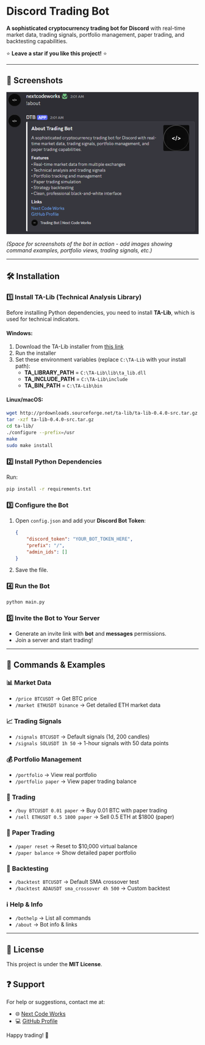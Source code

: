 # Discord Trading Bot  

**A sophisticated cryptocurrency trading bot for Discord** with real-time market data, trading signals, portfolio management, paper trading, and backtesting capabilities.  

⭐ **Leave a star if you like this project!** ⭐  

---

## 📸 Screenshots  

<a href="screenshots/!about.png">
  <img src="screenshots/!about.png" width="700" />
</a>

*(Space for screenshots of the bot in action - add images showing command examples, portfolio views, trading signals, etc.)*  

---

## 🛠 Installation  

### 1️⃣ Install TA-Lib (Technical Analysis Library)  
Before installing Python dependencies, you need to install **TA-Lib**, which is used for technical indicators.  

#### **Windows:**  
1. Download the TA-Lib installer from [this link](https://www.lfd.uci.edu/~gohlke/pythonlibs/#ta-lib)  
2. Run the installer  
3. Set these environment variables (replace `C:\TA-Lib` with your install path):  
   - **TA_LIBRARY_PATH** = `C:\TA-Lib\lib\ta_lib.dll`  
   - **TA_INCLUDE_PATH** = `C:\TA-Lib\include`  
   - **TA_BIN_PATH** = `C:\TA-Lib\bin`  

#### **Linux/macOS:**  
```bash
wget http://prdownloads.sourceforge.net/ta-lib/ta-lib-0.4.0-src.tar.gz
tar -xzf ta-lib-0.4.0-src.tar.gz
cd ta-lib/
./configure --prefix=/usr
make
sudo make install
```

### 2️⃣ Install Python Dependencies  
Run:  
```bash
pip install -r requirements.txt
```

### 3️⃣ Configure the Bot  
1. Open `config.json` and add your **Discord Bot Token**:  
   ```json
   {
       "discord_token": "YOUR_BOT_TOKEN_HERE",
       "prefix": "/",
       "admin_ids": []
   }
   ```
2. Save the file.  

### 4️⃣ Run the Bot  
```bash
python main.py
```

### 5️⃣ Invite the Bot to Your Server  
- Generate an invite link with **bot** and **messages** permissions.  
- Join a server and start trading!  

---

## 📜 Commands & Examples  

### 📊 **Market Data**  
- `/price BTCUSDT` → Get BTC price  
- `/market ETHUSDT binance` → Get detailed ETH market data  

### 📈 **Trading Signals**  
- `/signals BTCUSDT` → Default signals (1d, 200 candles)  
- `/signals SOLUSDT 1h 50` → 1-hour signals with 50 data points  

### 💰 **Portfolio Management**  
- `/portfolio` → View real portfolio  
- `/portfolio paper` → View paper trading balance  

### 🛒 **Trading**  
- `/buy BTCUSDT 0.01 paper` → Buy 0.01 BTC with paper trading  
- `/sell ETHUSDT 0.5 1800 paper` → Sell 0.5 ETH at $1800 (paper)  

### 📝 **Paper Trading**  
- `/paper reset` → Reset to $10,000 virtual balance  
- `/paper balance` → Show detailed paper portfolio  

### 🧪 **Backtesting**  
- `/backtest BTCUSDT` → Default SMA crossover test  
- `/backtest ADAUSDT sma_crossover 4h 500` → Custom backtest  

### ℹ️ **Help & Info**  
- `/bothelp` → List all commands  
- `/about` → Bot info & links  

---

## 📜 License  
This project is under the **MIT License**.  

## ❓ Support  
For help or suggestions, contact me at:  
- 🌐 [Next Code Works](https://nextcodeworks.github.io/)  
- 💻 [GitHub Profile](https://github.com/nextcodeworks)  

Happy trading! 🚀
